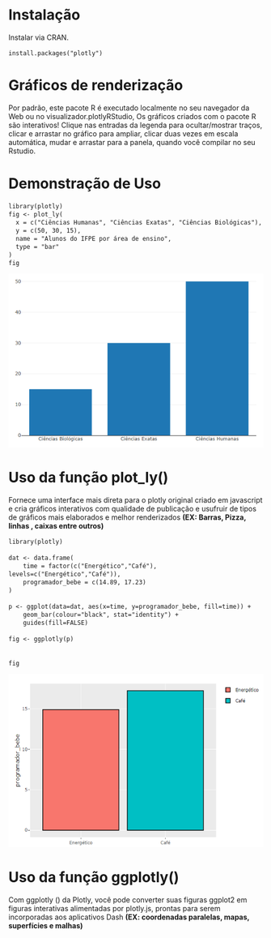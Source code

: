 # Instalação

Instalar via CRAN.

    install.packages("plotly")

# Gráficos de renderização

Por padrão, este pacote R é executado localmente no seu navegador da Web
ou no visualizador.plotlyRStudio, Os gráficos criados com o pacote R são
interativos! Clique nas entradas da legenda para ocultar/mostrar traços,
clicar e arrastar no gráfico para ampliar, clicar duas vezes em escala
automática, mudar e arrastar para a panela, quando você compilar no seu
Rstudio.

# Demonstração de Uso

    library(plotly)
    fig <- plot_ly(
      x = c("Ciências Humanas", "Ciências Exatas", "Ciências Biológicas"),
      y = c(50, 30, 15),
      name = "Alunos do IFPE por área de ensino",
      type = "bar"
    )
    fig

<img src="newplot.png" class="screenshot" width=800 />

# Uso da função plot\_ly()

Fornece uma interface mais direta para o plotly original criado em
javascript e cria gráficos interativos com qualidade de publicação e
usufruir de tipos de gráficos mais elaborados e melhor renderizados
**(EX: Barras, Pizza, linhas , caixas entre outros)**

    library(plotly)

    dat <- data.frame(
        time = factor(c("Energético","Café"), levels=c("Energético","Café")),
        programador_bebe = c(14.89, 17.23)
    )

    p <- ggplot(data=dat, aes(x=time, y=programador_bebe, fill=time)) +
        geom_bar(colour="black", stat="identity") +
        guides(fill=FALSE)

    fig <- ggplotly(p)


    fig

<img src="newplot2.PNG" class="screenshot" width=800 />

# Uso da função ggplotly()

Com ggplotly () da Plotly, você pode converter suas figuras ggplot2 em
figuras interativas alimentadas por plotly.js, prontas para serem
incorporadas aos aplicativos Dash **(EX: coordenadas paralelas, mapas,
superfícies e malhas)**
